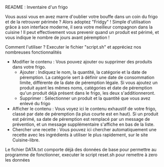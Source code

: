 README : Inventaire d'un frigo

Vous aussi vous en avez marre d'oublier votre bouffe dans un coin du frigo et de la retrouver périmée ?
Alors adoptez "Fridgy" !
Simple d'utilisation grâce à son interface moderne, il sera votre meilleur compagnon dans la cuisine !
Il peut effectivement vous prevenir quand un produit est périmé, et vous indique le nombre de jours avant péremption !

Comment l'utiliser ?
Executer le fichier "script.sh" et appréciez nos nombreuses fonctionnalités

- Modifier le contenu : Vous pouvez ajouter ou supprimer des produits dans votre frigo.
    - Ajouter : Indiquez le nom, la quantité, la catégorie et la date de péremption. La catégorie sert à définir une date de consommation limite, différente de la date de péremption légale. 
Si vous ajoutez un produit ayant les mêmes noms, catégories et date de péremption qu'un produit déjà présent dans le frigo, les deux s'additionneront.
    - Supprimer : Sélectionner un produit et la quantité que vous avez enlevé du frigo
- Afficher le contenu : Vous voyez ici le contenu exhaustif de votre frigo, classé par date de péremption (la plus courte est en haut). Si un produit est périmé, sa date de péremption 
est remplacé par un message de prévention, et un message supplémentaire s'affiche en bas de la liste.
- Chercher une recette : Vous pouvez ici chercher automatiquement une recette avec les ingrédients à utiliser le plus rapidement, sur le site Cuisine-libre.

Le fichier DATA.txt comporte déjà des données de base pour permettre au programme de fonctionner, executer le script reset.sh pour remettre à zero les données
